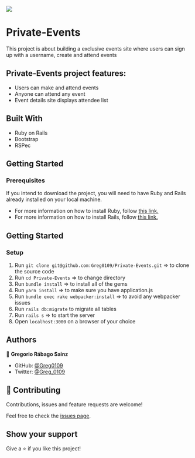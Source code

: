 ![](https://img.shields.io/badge/Microverse-blueviolet)

# Private-Events

This project is about building a exclusive events site where users can sign up with a username, create and attend events

## Private-Events project features:

- Users can make and attend events
- Anyone can attend any event
- Event details site displays attendee list

## Built With

- Ruby on Rails
- Bootstrap
- RSPec

## Getting Started

### Prerequisites

If you intend to download the project, you will need to have Ruby and Rails already installed on your local machine.

- For more information on how to install Ruby, follow [this link.](https://www.ruby-lang.org/en/downloads/)
- For more information on how to install Rails, follow [this link.](https://guides.rubyonrails.org/getting_started.html/)

## Getting Started

### Setup

1. Run `git clone git@github.com:Greg0109/Private-Events.git` => to clone the source code
2. Run `cd Private-Events` => to change directory
3. Run `bundle install` => to install all of the gems
4. Run `yarn install` => to make sure you have application.js
5. Run `bundle exec rake webpacker:install` => to avoid any webpacker issues
6. Run `rails db:migrate` to migrate all tables
7. Run `rails s` => to start the server
8. Open `localhost:3000` on a browser of your choice

## Authors

👤 **Gregorio Rábago Sainz**

- GitHub: [@Greg0109](https://github.com/greg0109)
- Twitter: [@Greg_0109](https://twitter.com/greg_0109)

## 🤝 Contributing

Contributions, issues and feature requests are welcome!

Feel free to check the [issues page](https://github.com/Greg0109/Private-Events/issues).

## Show your support

Give a ⭐️ if you like this project!
